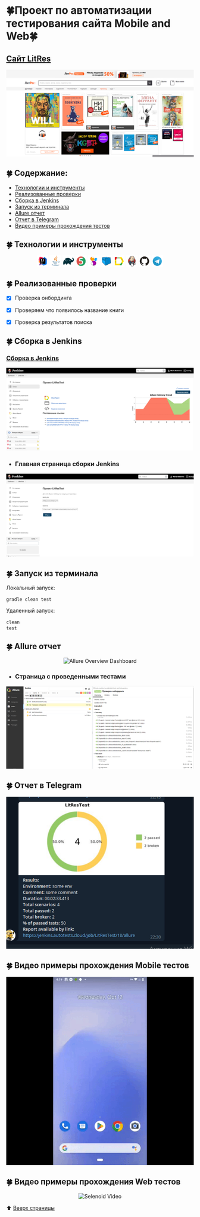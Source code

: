# :four_leaf_clover:Проект по автоматизации тестирования сайта Mobile and Web:four_leaf_clover:
<a id="anchor"></a>
## <a target="_blank" href="https://www.litres.ru/">Сайт LitRes</a>
![LitRes](images/LitRes.png)

## :four_leaf_clover: Содержание:

- <a href="#four_leaf_clover-технологии-и-инструменты">Технологии и инструменты</a>
- <a href="#four_leaf_clover-реализованные-проверки">Реализованные проверки</a>
- <a href="#four_leaf_clover-сборка-в-Jenkins">Сборка в Jenkins</a>
- <a href="#four_leaf_clover-запуск-из-терминала">Запуск из терминала</a>
- <a href="#four_leaf_clover-allure-отчет">Allure отчет</a>
- <a href="#four_leaf_clover-отчет-в-telegram">Отчет в Telegram</a>
- <a href="#four_leaf_clover-видео-примеры-прохождения-тестов">Видео примеры прохождения тестов</a>

## :four_leaf_clover: Технологии и инструменты

<p align="center">
<img width="6%" title="IntelliJ IDEA" src="images/Intelij_IDEA.png">
<img width="6%" title="Java" src="images/Java.png">
<img width="6%" title="Gradle" src="images/Gradle.png">
<img width="6%" title="JUnit5" src="images/JUnit5.png">
<img width="6%" title="Selenide" src="images/Selenide.png">
<img width="6%" title="Selenoid" src="images/Selenoid.png">
<img width="6%" title="Allure Report" src="images/Allure_Report.png">
<img width="6%" title="Jenkins" src="images/Jenkins.png">
<img width="6%" title="GitHub" src="images/Github.png">
<img width="6%" title="Telegram" src="images/Telegram.png">
</p>

## :four_leaf_clover: Реализованные проверки
- [x] Проверка онбординга
- [x] Проверяем что появилось название книги
- [x] Проверка результатов поиска


## :four_leaf_clover: Сборка в Jenkins
### <a target="_blank" href="https://jenkins.autotests.cloud/job/LitResTest/">Сборка в Jenkins</a>
<p align="center">
<img title="Jenkins Dashboard" src="images/J.png">
</p>  

- ### Главная страница сборки Jenkins
<p align="center">
<img title="Allure Test Page" src="images/J1.png">
</p>

## :four_leaf_clover: Запуск из терминала
Локальный запуск:
```
gradle clean test
```

Удаленный запуск:
```
clean
test

```

## :four_leaf_clover: Allure отчет
<p align="center">
<img title="Allure Overview Dashboard" src="images/">
</p>

- ### Страница с проведенными тестами
<p align="center">
<img title="Allure Test Page" src="images/A.png">
</p>

## :four_leaf_clover: Отчет в Telegram
<p align="center">
<img title="TELEGRAMBOT" src="images/T.png">
</p>



## :four_leaf_clover: Видео примеры прохождения Mobile тестов
<p align="center">
  <img title="Selenoid Video" src="images/vidoMobileTest.gif">

## :four_leaf_clover: Видео примеры прохождения Web тестов
<p align="center">
  <img title="Selenoid Video" src="images/">

:arrow_up: [Вверх страницы](#anchor)